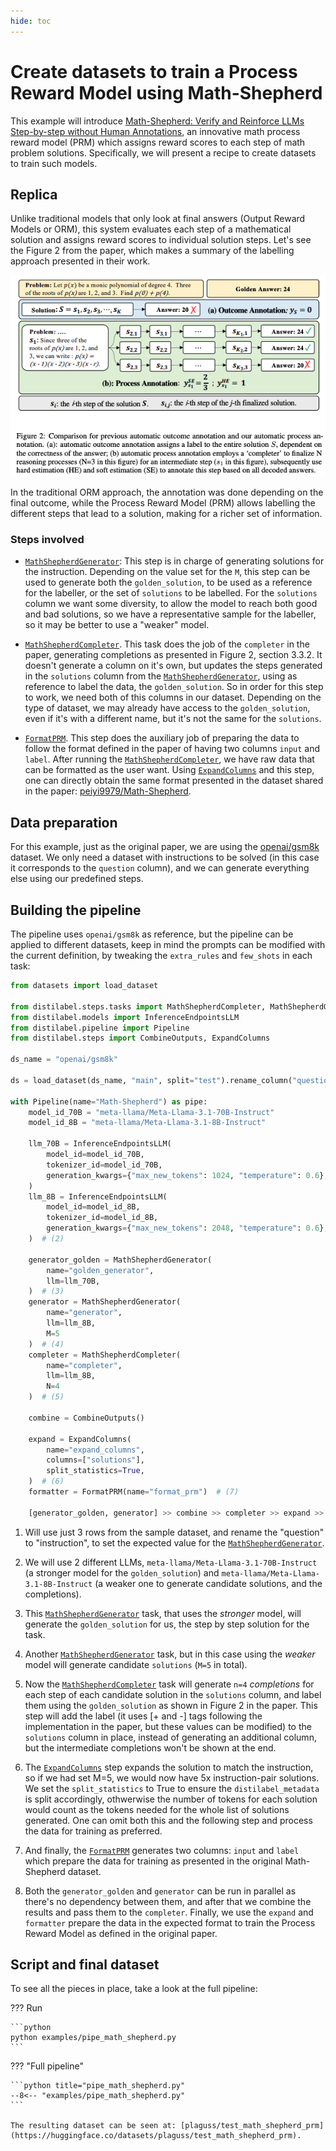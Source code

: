 ```yaml
---
hide: toc
---
```


# Create datasets to train a Process Reward Model using Math-Shepherd

This example will introduce [Math-Shepherd: Verify and Reinforce LLMs Step-by-step without Human Annotations](https://arxiv.org/abs/2312.08935), an innovative math process reward model (PRM) which assigns reward scores to each step of math problem solutions. Specifically, we will present a recipe to create datasets to train such models.

## Replica

Unlike traditional models that only look at final answers (Output Reward Models or ORM), this system evaluates each step of a mathematical solution and assigns reward scores to individual solution steps. Let's see the Figure 2 from the paper, which makes a summary of the labelling approach presented in their work.

![Math-Shepherd framework](../../../assets/tutorials-assets/math-sheperd.png)

In the traditional ORM approach, the annotation was done depending on the final outcome, while the Process Reward Model (PRM) allows labelling the different steps that lead to a solution, making for a richer set of information.

### Steps involved

- [`MathShepherdGenerator`](https://distilabel.argilla.io/dev/components-gallery/task/mathshepherdgenerator/): This step is in charge of generating solutions for the instruction. Depending on the value set for the `M`, this step can be used to generate both the `golden_solution`, to be used as a reference for the labeller, or the set of `solutions` to be labelled. For the `solutions` column we want some diversity, to allow the model to reach both good and bad solutions, so we have a representative sample for the labeller, so it may be better to use a "weaker" model.

- [`MathShepherdCompleter`](https://distilabel.argilla.io/dev/components-gallery/task/mathshepherdcompleter/). This task does the job of the `completer` in the paper, generating completions as presented in Figure 2, section 3.3.2. It doesn't generate a column on it's own, but updates the steps generated in the `solutions` column from the [`MathShepherdGenerator`](https://distilabel.argilla.io/dev/components-gallery/task/mathshepherdgenerator/), using as reference to label the data, the `golden_solution`. So in order for this step to work, we need both of this columns in our dataset. Depending on the type of dataset, we may already have access to the `golden_solution`, even if it's with a different name, but it's not the same for the `solutions`.

- [`FormatPRM`](https://distilabel.argilla.io/dev/components-gallery/task/formatprm/). This step does the auxiliary job of preparing the data to follow the format defined in the paper of having two columns `input` and `label`. After running the [`MathShepherdCompleter`](https://distilabel.argilla.io/dev/components-gallery/task/mathshepherdcompleter/), we have raw data that can be formatted as the user want. Using [`ExpandColumns`](https://distilabel.argilla.io/latest/components-gallery/steps/expandcolumns/) and this step, one can directly obtain the same format presented in the dataset shared in the paper: [peiyi9979/Math-Shepherd](https://huggingface.co/datasets/peiyi9979/Math-Shepherd?row=0).

## Data preparation

For this example, just as the original paper, we are using the [openai/gsm8k](https://huggingface.co/datasets/openai/gsm8k) dataset. We only need a dataset with instructions to be solved (in this case it corresponds to the `question` column), and we can generate everything else using our predefined steps.

## Building the pipeline

The pipeline uses `openai/gsm8k` as reference, but the pipeline can be applied to different datasets, keep in mind the prompts can be modified with the current definition, by tweaking the `extra_rules` and `few_shots` in each task:

```python
from datasets import load_dataset

from distilabel.steps.tasks import MathShepherdCompleter, MathShepherdGenerator, FormatPRM
from distilabel.models import InferenceEndpointsLLM
from distilabel.pipeline import Pipeline
from distilabel.steps import CombineOutputs, ExpandColumns

ds_name = "openai/gsm8k"

ds = load_dataset(ds_name, "main", split="test").rename_column("question", "instruction").select(range(3))  # (1)

with Pipeline(name="Math-Shepherd") as pipe:
    model_id_70B = "meta-llama/Meta-Llama-3.1-70B-Instruct"
    model_id_8B = "meta-llama/Meta-Llama-3.1-8B-Instruct"

    llm_70B = InferenceEndpointsLLM(
        model_id=model_id_70B,
        tokenizer_id=model_id_70B,
        generation_kwargs={"max_new_tokens": 1024, "temperature": 0.6},
    )
    llm_8B = InferenceEndpointsLLM(
        model_id=model_id_8B,
        tokenizer_id=model_id_8B,
        generation_kwargs={"max_new_tokens": 2048, "temperature": 0.6},
    )  # (2)

    generator_golden = MathShepherdGenerator(
        name="golden_generator",
        llm=llm_70B,
    )  # (3)
    generator = MathShepherdGenerator(
        name="generator",
        llm=llm_8B,
        M=5
    )  # (4)
    completer = MathShepherdCompleter(
        name="completer",
        llm=llm_8B,
        N=4
    )  # (5)

    combine = CombineOutputs()

    expand = ExpandColumns(
        name="expand_columns",
        columns=["solutions"],
        split_statistics=True,
    )  # (6)
    formatter = FormatPRM(name="format_prm")  # (7)

    [generator_golden, generator] >> combine >> completer >> expand >> formatter # (8)
```

1. Will use just 3 rows from the sample dataset, and rename the "question" to "instruction", to set the expected value for the [`MathShepherdGenerator`](https://distilabel.argilla.io/dev/components-gallery/task/mathshepherdgenerator/).

2. We will use 2 different LLMs, `meta-llama/Meta-Llama-3.1-70B-Instruct` (a stronger model for the `golden_solution`) and `meta-llama/Meta-Llama-3.1-8B-Instruct` (a weaker one to generate candidate solutions, and the completions).

3. This [`MathShepherdGenerator`](https://distilabel.argilla.io/dev/components-gallery/task/mathshepherdgenerator/) task, that uses the *stronger* model, will generate the `golden_solution` for us, the step by step solution for the task.

4. Another [`MathShepherdGenerator`](https://distilabel.argilla.io/dev/components-gallery/task/mathshepherdgenerator/) task, but in this case using the *weaker* model will generate candidate `solutions` (`M=5` in total).

5. Now the [`MathShepherdCompleter`](https://distilabel.argilla.io/dev/components-gallery/task/mathshepherdcompleter/) task will generate `n=4` *completions* for each step of each candidate solution in the `solutions` column, and label them using the `golden_solution` as shown in Figure 2 in the paper. This step will add the label (it uses [+ and -] tags following the implementation in the paper, but these values can be modified) to the `solutions` column in place, instead of generating an additional column, but the intermediate completions won't be shown at the end.

6. The [`ExpandColumns`](https://distilabel.argilla.io/latest/components-gallery/steps/expandcolumns/) step expands the solution to match the instruction, so if we had set M=5, we would now have 5x instruction-pair solutions. We set the `split_statistics` to True to ensure the `distilabel_metadata` is split accordingly, othwerwise the number of tokens for each solution would count as the tokens needed for the whole list of solutions generated. One can omit both this and the following step and process the data for training as preferred.

7. And finally, the [`FormatPRM`](https://distilabel.argilla.io/dev/components-gallery/task/formatprm/) generates two columns: `input` and `label` which prepare the data for training as presented in the original Math-Shepherd dataset.

8. Both the `generator_golden` and `generator` can be run in parallel as there's no dependency between them, and after that we combine the results and pass them to the `completer`. Finally, we use the `expand` and `formatter` prepare the data in the expected format to train the Process Reward Model as defined in the original paper.

## Script and final dataset

To see all the pieces in place, take a look at the full pipeline:

??? Run

    ```python
    python examples/pipe_math_shepherd.py
    ```

??? "Full pipeline"

    ```python title="pipe_math_shepherd.py"
    --8<-- "examples/pipe_math_shepherd.py"
    ```

    The resulting dataset can be seen at: [plaguss/test_math_shepherd_prm](https://huggingface.co/datasets/plaguss/test_math_shepherd_prm).
